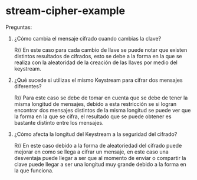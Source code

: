 # stream-cipher-example

Preguntas:
1. ¿Cómo cambia el mensaje cifrado cuando cambias la clave?

    R// En este caso para cada cambio de llave se puede notar que existen distintos resultados de cifrados, esto se debe a la forma en la que se realiza con la aleatoridad de la creación de las llaves por medio del keystream.

2. ¿Qué sucede si utilizas el mismo Keystream para cifrar dos mensajes diferentes?

    R// Para este caso se debe de tomar en cuenta que se debe de tener la misma longitud de mensajes, debido a esta restricción se si logran encontrar dos mensajes distintos de la misma longitud se puede ver que la forma en la que se cifra, el resultado que se puede obtener es bastante distinto entre los mensajes.

3. ¿Cómo afecta la longitud del Keystream a la seguridad del cifrado?

    R// En este caso debido a la forma de aleatoriedad del cifrado puede mejorar en como se llega a cifrar un mensaje, en este caso una desventaja puede llegar a ser que al momento de enviar o compartir la clave puede llegar a ser una longitud muy grande debido a la forma en la que funciona.